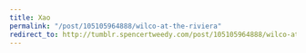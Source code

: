 ```yaml
---
title: Xao
permalink: "/post/105105964888/wilco-at-the-riviera"
redirect_to: http://tumblr.spencertweedy.com/post/105105964888/wilco-at-the-riviera
---
```


